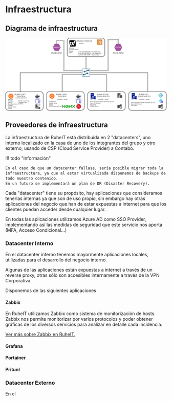 # Infraestructura
## Diagrama de infraestructura

![Diagrama](img/infra/RuheIT_MainNetwork.drawio.png)

## Proveedores de infraestructura

La infraestructura de RuheIT está distribuida en 2 "datacenters", uno interno localizado en la casa de uno de los integrantes del grupo y otro externo, usando de CSP (Cloud Service Provider) a Contabo.

!!! todo "Información"

    En el caso de que un datacenter fallase, sería posible migrar toda la infraestructura, ya que al estar virtualizada disponemos de backups de todo nuestro contenido.
    En un futuro se implementará un plan de DR (Disaster Recovery).


Cada "datacenter" tiene su propósito, hay aplicaciones que consideramos tenerlas internas ya que son de uso propio, sin embargo hay otras aplicaciones del negocio que han de estar expuestas a internet para que los clientes puedan acceder desde cualquier lugar. 

En todas las aplicaciones utilizamos Azure AD como SSO Provider, implementando así las medidas de seguridad que este servicio nos aporta (MFA, Acceso Condicional...)

### Datacenter Interno

En el datacenter interno tenemos mayormente aplicaciones locales, utilizadas para el desarrollo del negocio interno.

Algunas de las aplicaciones están expuestas a internet a través de un reverse proxy, otras sólo son accesibles internamente a través de la VPN Corporativa.

Disponemos de las siguientes aplicaciones

#### Zabbix

En RuheIT utilizamos Zabbix como sistema de monitorización de hosts.
Zabbix nos permite monitorizar por varios protocolos y poder obtener gráficas de los diversos servicios para analizar en detalle cada incidencia.

[Ver más sobre Zabbix en RuheIT.](/aplicaciones/zabbix)

#### Grafana

#### Portainer


#### Pritunl

### Datacenter Externo

En el 


